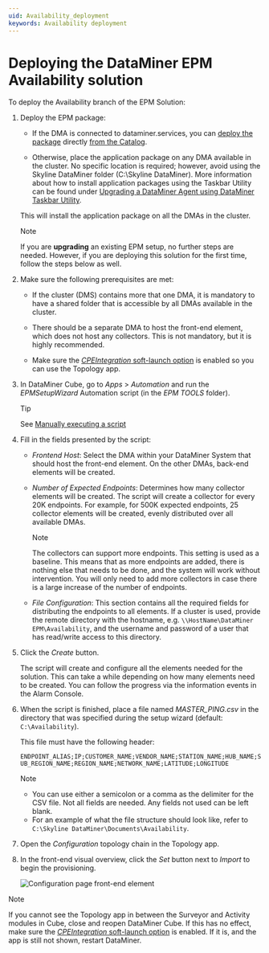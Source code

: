```yaml
---
uid: Availability_deployment
keywords: Availability deployment
---
```


# Deploying the DataMiner EPM Availability solution

To deploy the Availability branch of the EPM Solution:

1. Deploy the EPM package:

   - If the DMA is connected to dataminer.services, you can [deploy the package](xref:Deploying_a_catalog_item) directly [from the Catalog](https://catalog.dataminer.services/details/b661f936-d6e7-447c-baee-f0a5503e75b4).

   - Otherwise, place the application package on any DMA available in the cluster. No specific location is required; however, avoid using the Skyline DataMiner folder (C:\Skyline DataMiner). More information about how to install application packages using the Taskbar Utility can be found under [Upgrading a DataMiner Agent using DataMiner Taskbar Utility](xref:Upgrading_a_DataMiner_Agent_using_DataMiner_Taskbar_Utility).

   This will install the application package on all the DMAs in the cluster.

   > [!NOTE]
   > If you are **upgrading** an existing EPM setup, no further steps are needed. However, if you are deploying this solution for the first time, follow the steps below as well.

1. Make sure the following prerequisites are met:

   - If the cluster (DMS) contains more that one DMA, it is mandatory to have a shared folder that is accessible by all DMAs available in the cluster.

   - There should be a separate DMA to host the front-end element, which does not host any collectors. This is not mandatory, but it is highly recommended.

   - Make sure the [*CPEIntegration* soft-launch option](xref:Overview_of_Soft_Launch_Options#cpeintegration) is enabled so you can use the Topology app.

1. In DataMiner Cube, go to *Apps* > *Automation* and run the *EPMSetupWizard* Automation script (in the *EPM TOOLS* folder).

   > [!TIP]
   > See [Manually executing a script](xref:Manually_executing_a_script)

1. Fill in the fields presented by the script:

   - *Frontend Host*: Select the DMA within your DataMiner System that should host the front-end element. On the other DMAs, back-end elements will be created.

   - *Number of Expected Endpoints*: Determines how many collector elements will be created. The script will create a collector for every 20K endpoints. For example, for 500K expected endpoints, 25 collector elements will be created, evenly distributed over all available DMAs.

      > [!NOTE]
      > The collectors can support more endpoints. This setting is used as a baseline. This means that as more endpoints are added, there is nothing else that needs to be done, and the system will work without intervention. You will only need to add more collectors in case there is a large increase of the number of endpoints.

   - *File Configuration*: This section contains all the required fields for distributing the endpoints to all elements. If a cluster is used, provide the remote directory with the hostname, e.g. `\\HostName\DataMiner EPM\Availability`, and the username and password of a user that has read/write access to this directory.

1. Click the *Create* button.

   The script will create and configure all the elements needed for the solution. This can take a while depending on how many elements need to be created. You can follow the progress via the information events in the Alarm Console.

1. When the script is finished, place a file named *MASTER_PING.csv* in the directory that was specified during the setup wizard (default: `C:\Availability`).

   This file must have the following header:

   `ENDPOINT_ALIAS;IP;CUSTOMER_NAME;VENDOR_NAME;STATION_NAME;HUB_NAME;SUB_REGION_NAME;REGION_NAME;NETWORK_NAME;LATITUDE;LONGITUDE`

   > [!NOTE]
   >
   > - You can use either a semicolon or a comma as the delimiter for the CSV file. Not all fields are needed. Any fields not used can be left blank.
   > - For an example of what the file structure should look like, refer to `C:\Skyline DataMiner\Documents\Availability`.

1. Open the *Configuration* topology chain in the Topology app.

1. In the front-end visual overview, click the *Set* button next to *Import* to begin the provisioning.

   ![Configuration page front-end element](~/user-guide/images/Availability_FrontEnd_Configuration.png)

> [!NOTE]
> If you cannot see the Topology app in between the Surveyor and Activity modules in Cube, close and reopen DataMiner Cube. If this has no effect, make sure the [*CPEIntegration* soft-launch option](xref:Overview_of_Soft_Launch_Options#cpeintegration) is enabled. If it is, and the app is still not shown, restart DataMiner.
